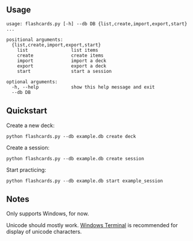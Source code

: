## Usage

```
usage: flashcards.py [-h] --db DB {list,create,import,export,start} ...

positional arguments:
  {list,create,import,export,start}
    list                list items
    create              create items
    import              import a deck
    export              export a deck
    start               start a session

optional arguments:
  -h, --help            show this help message and exit
  --db DB
```

## Quickstart

Create a new deck:

```python flashcards.py --db example.db create deck```

Create a session:

```python flashcards.py --db example.db create session```

Start practicing:

```python flashcards.py --db example.db start example_session```

## Notes

Only supports Windows, for now.

Unicode should mostly work.  [Windows Terminal](https://github.com/microsoft/terminal) is recommended for display of unicode characters.